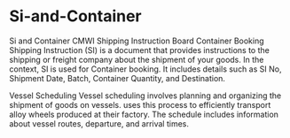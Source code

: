 # Si-and-Container
Si and Container
CMWI Shipping Instruction Board
Container Booking
Shipping Instruction (SI) is a document that provides instructions to the shipping or freight company about the shipment of your goods. 
In the context, SI is used for Container booking. It includes details such as SI No, Shipment Date, Batch, Container Quantity, and Destination.

Vessel Scheduling
Vessel scheduling involves planning and organizing the shipment of goods on vessels. 
uses this process to efficiently transport alloy wheels produced at their factory. The schedule includes information about vessel routes, departure, and arrival times.
